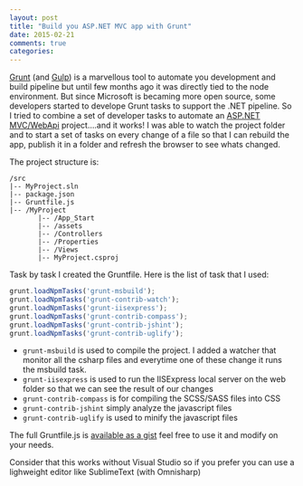 ```yaml
---
layout: post
title: "Build you ASP.NET MVC app with Grunt"
date: 2015-02-21
comments: true
categories:
---
```


[Grunt](http://gruntjs.com/) (and [Gulp](http://gulpjs.com/)) is a marvellous tool to automate you development and build pipeline but until few months ago it was directly tied to the node environment.
But since Microsoft is becaming more open source, some developers started to develope Grunt tasks to support the .NET pipeline.
So I tried to combine a set of developer tasks to automate an [ASP.NET MVC/WebApi](http://asp.net/mvc) project....and it works! 
I was able to watch the project folder and to start a set of tasks on every change of a file so that I can rebuild the app, publish it in a folder and refresh the browser to see whats changed.

The project structure is:

```
/src
|-- MyProject.sln
|-- package.json
|-- Gruntfile.js
|-- /MyProject
       |-- /App_Start
       |-- /assets
       |-- /Controllers
       |-- /Properties
       |-- /Views
       |-- MyProject.csproj
```

Task by task I created the Gruntfile. Here is the list of task that I used:

``` javascript
grunt.loadNpmTasks('grunt-msbuild');
grunt.loadNpmTasks('grunt-contrib-watch');
grunt.loadNpmTasks('grunt-iisexpress');
grunt.loadNpmTasks('grunt-contrib-compass');
grunt.loadNpmTasks('grunt-contrib-jshint');
grunt.loadNpmTasks('grunt-contrib-uglify');
```

- ```grunt-msbuild``` is used to compile the project. I added a watcher that monitor all the csharp files and everytime one of these change it runs the msbuild task.
- ```grunt-iisexpress``` is used to run the IISExpress local server on the web folder so that we can see the result of our changes
- ```grunt-contrib-compass``` is for compiling the SCSS/SASS files into CSS 
- ```grunt-contrib-jshint``` simply analyze the javascript files
- ```grunt-contrib-uglify``` is used to minify the javascript files

The full Gruntfile.js is [available as a gist](https://gist.github.com/emadb/906a5fee800480e079f2) feel free to use it and modify on your needs.

Consider that this works without Visual Studio so if you prefer you can use a lighweight editor like SublimeText (with Omnisharp)